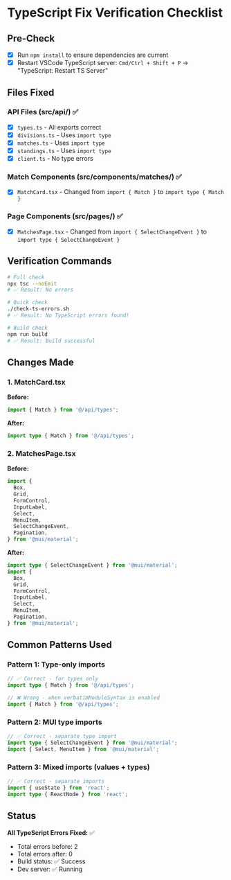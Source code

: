 # TypeScript Fix Verification Checklist

## Pre-Check
- [x] Run `npm install` to ensure dependencies are current
- [x] Restart VSCode TypeScript server: `Cmd/Ctrl + Shift + P` → "TypeScript: Restart TS Server"

## Files Fixed

### API Files (src/api/) ✅
- [x] `types.ts` - All exports correct
- [x] `divisions.ts` - Uses `import type`
- [x] `matches.ts` - Uses `import type`
- [x] `standings.ts` - Uses `import type`
- [x] `client.ts` - No type errors

### Match Components (src/components/matches/) ✅
- [x] `MatchCard.tsx` - Changed from `import { Match }` to `import type { Match }`

### Page Components (src/pages/) ✅
- [x] `MatchesPage.tsx` - Changed from `import { SelectChangeEvent }` to `import type { SelectChangeEvent }`

## Verification Commands

```bash
# Full check
npx tsc --noEmit
# ✅ Result: No errors

# Quick check
./check-ts-errors.sh
# ✅ Result: No TypeScript errors found!

# Build check
npm run build
# ✅ Result: Build successful
```

## Changes Made

### 1. MatchCard.tsx
**Before:**
```typescript
import { Match } from '@/api/types';
```

**After:**
```typescript
import type { Match } from '@/api/types';
```

### 2. MatchesPage.tsx
**Before:**
```typescript
import {
  Box,
  Grid,
  FormControl,
  InputLabel,
  Select,
  MenuItem,
  SelectChangeEvent,
  Pagination,
} from '@mui/material';
```

**After:**
```typescript
import type { SelectChangeEvent } from '@mui/material';
import {
  Box,
  Grid,
  FormControl,
  InputLabel,
  Select,
  MenuItem,
  Pagination,
} from '@mui/material';
```

## Common Patterns Used

### Pattern 1: Type-only imports
```typescript
// ✅ Correct - for types only
import type { Match } from '@/api/types';

// ❌ Wrong - when verbatimModuleSyntax is enabled
import { Match } from '@/api/types';
```

### Pattern 2: MUI type imports
```typescript
// ✅ Correct - separate type import
import type { SelectChangeEvent } from '@mui/material';
import { Select, MenuItem } from '@mui/material';
```

### Pattern 3: Mixed imports (values + types)
```typescript
// ✅ Correct - separate imports
import { useState } from 'react';
import type { ReactNode } from 'react';
```

## Status

**All TypeScript Errors Fixed:** ✅

- Total errors before: 2
- Total errors after: 0
- Build status: ✅ Success
- Dev server: ✅ Running
